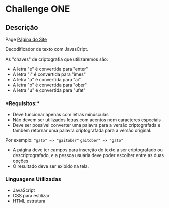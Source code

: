 <h1>Challenge ONE</h1>
<h2>Descrição</h2>

Page <a href="https://jeoliver3.github.io/challenge-decoder/">Página do Site</a>

<p>
Decodificador de texto com JavasCript.

 As "chaves" de criptografia que utilizaremos são:
 
 - A letra "e" é convertida para "enter"
- A letra "i" é convertida para "imes"
- A letra "a" é convertida para "ai"
- A letra "o" é convertida para "ober"
- A letra "u" é convertida para "ufat"
</p>

<h3>*Requisitos:*</h3>
<p>

- Deve funcionar apenas com letras minúsculas
- Não devem ser utilizados letras com acentos nem caracteres especiais
- Deve ser possível converter uma palavra para a versão criptografada e também retornar uma palavra criptografada para a versão original. 

Por exemplo:
`"gato" => "gaitober"`
`gaitober" => "gato"`

- A página deve ter campos para inserção do texto a ser criptografado ou descriptografado, e a pessoa usuária deve poder escolher entre as duas opções
- O resultado deve ser exibido na tela.
</p>

<h3>Linguagens Utilizadas</h3>

- JavaScript
- CSS para estilizar
- HTML estrutura
